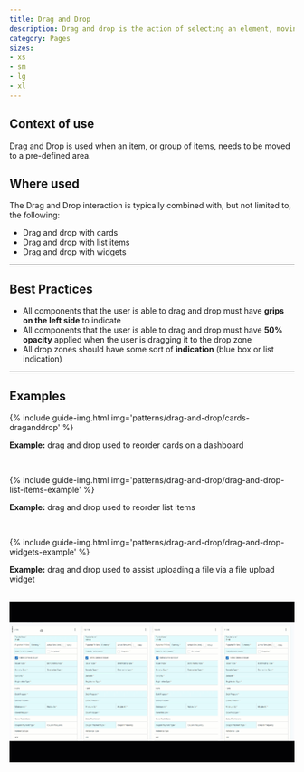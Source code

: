 ```yaml
---
title: Drag and Drop
description: Drag and drop is the action of selecting an element, moving it, and then placing it into the defined area.
category: Pages
sizes:
- xs
- sm
- lg
- xl
---
```


## Context of use
Drag and Drop is used when an item, or group of items, needs to be moved to a pre-defined area.

## Where used

The Drag and Drop interaction is typically combined with, but not limited to, the following:

- Drag and drop with cards
- Drag and drop with list items
- Drag and drop with widgets

<hr>

## Best Practices
- All components that the user is able to drag and drop must have **grips on the left side** to indicate 
- All components that the user is able to drag and drop must have **50% opacity** applied when the user is dragging it to the drop zone
- All drop zones should have some sort of **indication** (blue box or list indication)

<hr>

## Examples

{% include guide-img.html img='patterns/drag-and-drop/cards-draganddrop' %}

<!-- {% include guide-img.html img='patterns/drag-and-drop/drag-and-drop-confluence-example' %} -->

**Example:** drag and drop used to reorder cards on a dashboard

<br>

{% include guide-img.html img='patterns/drag-and-drop/drag-and-drop-list-items-example' %}

**Example:** drag and drop used to reorder list items

<br>


{% include guide-img.html img='patterns/drag-and-drop/drag-and-drop-widgets-example' %}

**Example:** drag and drop used to assist uploading a file via a file upload widget

<br>

<img src="/assets/img/patterns/drag-and-drop/drag-and-drop-gif.gif" alt="Drag and Drop Gif">
